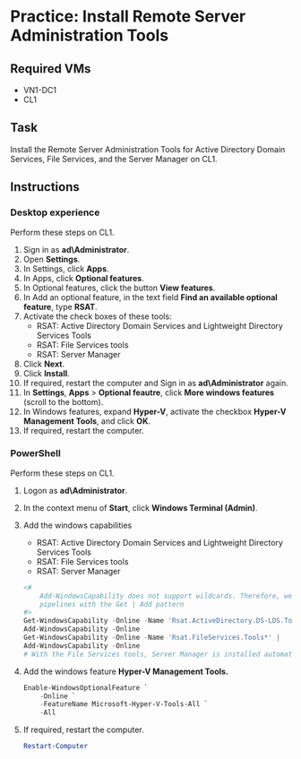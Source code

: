 # Practice: Install Remote Server Administration Tools

## Required VMs

* VN1-DC1
* CL1

## Task

Install the Remote Server Administration Tools for Active Directory Domain Services, File Services, and the Server Manager on CL1.

## Instructions

### Desktop experience

Perform these steps on CL1.

1. Sign in as **ad\Administrator**.
1. Open **Settings**.
1. In Settings, click **Apps**.
1. In Apps, click **Optional features**.
1. In Optional features, click the button **View features**.
1. In Add an optional feature, in the text field **Find an available optional feature**, type **RSAT**.
1. Activate the check boxes of these tools:
    * RSAT: Active Directory Domain Services and Lightweight Directory Services Tools
    * RSAT: File Services tools
    * RSAT: Server Manager
1. Click **Next**.
1. Click **Install**.
1. If required, restart the computer and Sign in as **ad\Administrator** again.
1. In **Settings**, **Apps** > **Optional feautre**, click **More windows features** (scroll to the bottom).
1. In Windows features, expand **Hyper-V**, activate the checkbox **Hyper-V Management Tools**, and click **OK**.
1. If required, restart the computer.

### PowerShell

Perform these steps on CL1.

1. Logon as **ad\Administrator**.
1. In the context menu of **Start**, click **Windows Terminal (Admin)**.
1. Add the windows capabilities
    * RSAT: Active Directory Domain Services and Lightweight Directory Services Tools
    * RSAT: File Services tools
    * RSAT: Server Manager

    ````powershell
    <# 
        Add-WindowsCapability does not support wildcards. Therefore, we use
        pipelines with the Get | Add pattern
    #>
    Get-WindowsCapability -Online -Name 'Rsat.ActiveDirectory.DS-LDS.Tools*' |
    Add-WindowsCapability -Online
    Get-WindowsCapability -Online -Name 'Rsat.FileServices.Tools*' | 
    Add-WindowsCapability -Online
    # With the File Services tools, Server Manager is installed automatically
    ````

1. Add the windows feature **Hyper-V Management Tools.**

    ````powershell
    Enable-WindowsOptionalFeature `
        -Online `
        -FeatureName Microsoft-Hyper-V-Tools-All `
        -All
    ````

1. If required, restart the computer.

    ````powershell
    Restart-Computer
    ````
